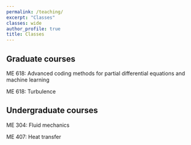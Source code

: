 ```yaml
---
permalink: /teaching/
excerpt: "Classes"
classes: wide
author_profile: true
title: Classes
---
```

## Graduate courses
ME 618: Advanced coding methods for partial differential equations and machine learning

ME 618: Turbulence


## Undergraduate courses
ME 304: Fluid mechanics

ME 407: Heat transfer
